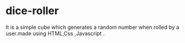 # dice-roller
It is a simple cube which generates a random number when rolled by a user.made using HTML,Css ,Javascript .

